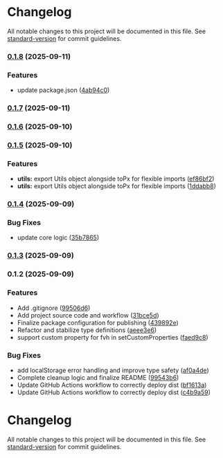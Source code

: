 # Changelog

All notable changes to this project will be documented in this file. See [standard-version](https://github.com/conventional-changelog/standard-version) for commit guidelines.

### [0.1.8](https://github.com/restarea92/fixed-vh-polyfill/compare/v0.1.7...v0.1.8) (2025-09-11)


### Features

* update package.json ([4ab94c0](https://github.com/restarea92/fixed-vh-polyfill/commit/4ab94c0a672878baca65740e829a54481e140345))

### [0.1.7](https://github.com/restarea92/fixed-vh-polyfill/compare/v0.1.6...v0.1.7) (2025-09-11)

### [0.1.6](https://github.com/restarea92/fixed-vh-polyfill/compare/v0.1.5...v0.1.6) (2025-09-10)

### [0.1.5](https://github.com/restarea92/fixed-vh-polyfill/compare/v0.1.4...v0.1.5) (2025-09-10)


### Features

* **utils:** export Utils object alongside toPx for flexible imports ([ef86bf2](https://github.com/restarea92/fixed-vh-polyfill/commit/ef86bf2d0edc33f0601b2c9b49d1fd8811e9d56a))
* **utils:** export Utils object alongside toPx for flexible imports ([1ddabb8](https://github.com/restarea92/fixed-vh-polyfill/commit/1ddabb8b9b739b5318b9f1abca4eb50ace12edbc))

### [0.1.4](https://github.com/restarea92/fixed-vh-polyfill/compare/v0.1.3...v0.1.4) (2025-09-09)


### Bug Fixes

* update core logic ([35b7865](https://github.com/restarea92/fixed-vh-polyfill/commit/35b7865acc1084fe2aa51bbf40fdf73c840b6ddd))

### [0.1.3](https://github.com/restarea92/fixed-vh-polyfill/compare/v0.1.2...v0.1.3) (2025-09-09)

### 0.1.2 (2025-09-09)


### Features

* Add .gitignore ([99506d6](https://github.com/restarea92/fixed-vh-polyfill/commit/99506d65952b04f293d3aa7822da4cdca86550c6))
* Add project source code and workflow ([31bce5d](https://github.com/restarea92/fixed-vh-polyfill/commit/31bce5d6707a4206495123e994bc4d32b879db82))
* Finalize package configuration for publishing ([439892e](https://github.com/restarea92/fixed-vh-polyfill/commit/439892e15c52d52c170b05f69053e390777345e5))
* Refactor and stabilize type definitions ([aeee3e6](https://github.com/restarea92/fixed-vh-polyfill/commit/aeee3e655b763e4f14d093ab28234151ce3c4154))
* support custom property for fvh in setCustomProperties ([faed9c8](https://github.com/restarea92/fixed-vh-polyfill/commit/faed9c8aa9a03901e24d228888a6d0ac194f5b23))


### Bug Fixes

* add localStorage error handling and improve type safety ([af0a4de](https://github.com/restarea92/fixed-vh-polyfill/commit/af0a4def2d5f769ddfd70e5d943f365cde2ee2f0))
* Complete cleanup logic and finalize README ([99543b6](https://github.com/restarea92/fixed-vh-polyfill/commit/99543b6de05f937242ad7e6e5e52bdf3b93be4fc))
* Update GitHub Actions workflow to correctly deploy dist ([bf1613a](https://github.com/restarea92/fixed-vh-polyfill/commit/bf1613a0b3c0ff9cb9c906699c707e3eb40c75ec))
* Update GitHub Actions workflow to correctly deploy dist ([c4b9a59](https://github.com/restarea92/fixed-vh-polyfill/commit/c4b9a5994490bd9c84d74bb90309292531ec587a))

# Changelog

All notable changes to this project will be documented in this file. See [standard-version](https://github.com/conventional-changelog/standard-version) for commit guidelines.
